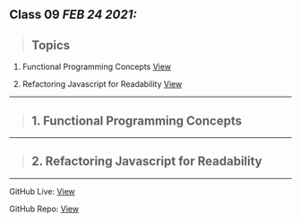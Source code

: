 
## Class 09  *FEB 24 2021:* 

> ## Topics

  1. Functional Programming Concepts [View](https://medium.com/the-renaissance-developer/concepts-of-functional-programming-in-javascript-6bc84220d2aa)
  
  2. Refactoring Javascript for Readability [View](https://dev.to/healeycodes/refactoring-javascript-for-performance-and-readability-with-examples-1hec)


---

 > ## 1. Functional Programming Concepts
 

---

 > ## 2. Refactoring Javascript for Readability



---

GitHub Live: [View](https://anassawalha95.github.io/reading-notes/Code%20301/Class%2009)

GitHub Repo: [View](https://github.com/anassawalha95/reading-notes/tree/main/Code%20301)
